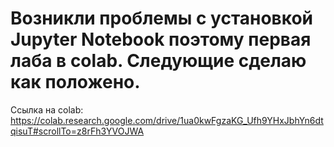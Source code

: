 # Возникли проблемы с установкой Jupyter Notebook поэтому первая лаба в colab. Следующие сделаю как положено. 
Ссылка на colab: https://colab.research.google.com/drive/1ua0kwFgzaKG_Ufh9YHxJbhYn6dtqisuT#scrollTo=z8rFh3YVOJWA
